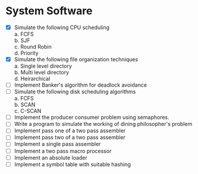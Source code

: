 # System Software  
- [x] Simulate the following CPU scheduling  
    a. FCFS  
    b. SJF  
    c. Round Robin  
    d. Priority
- [x] Simulate the following file organization techniques  
    a. Single level directory  
    b. Multi level directory  
    d. Heirarchical   
- [ ] Implement Banker's algorithm for deadlock avoidance  
- [ ] Simulate the following disk scheduling algorithms  
    a. FCFS  
    b. SCAN  
    c. C-SCAN  
- [ ] Implement the producer consumer problem using semaphores.
- [ ] Write a program to simulate the working of dining philosopher's problem  
- [ ] Implement pass one of a two pass assembler
- [ ] Implement pass two of a two pass assembler
- [ ] Implement a single pass assembler
- [ ] Implement a two pass macro processor
- [ ] Implement an absolute loader
- [ ] Implement a symbol table with suitable hashing